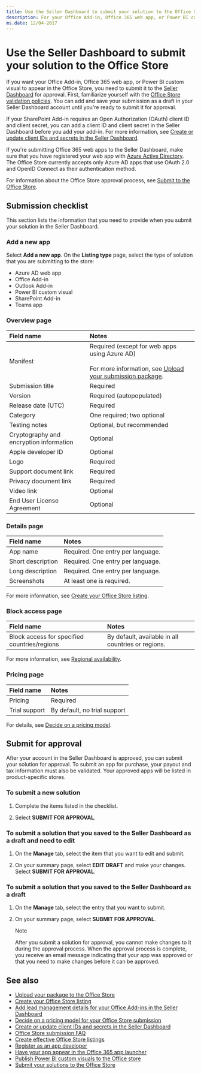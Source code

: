 ```yaml
---
title: Use the Seller Dashboard to submit your solution to the Office Store
description: For your Office Add-in, Office 365 web app, or Power BI custom visual to appear in the Office Store, you need to submit it to the Seller Dashboard for approval.
ms.date: 12/04-2017
---
```


# Use the Seller Dashboard to submit your solution to the Office Store

If you want your Office Add-in, Office 365 web app, or Power BI custom visual to appear in the Office Store, you need to submit it to the [Seller Dashboard](http://go.microsoft.com/fwlink/?LinkId=248605) for approval. First, familiarize yourself with the [Office Store validation policies](validation-policies.md). You can add and save your submission as a draft in your Seller Dashboard account until you're ready to submit it for approval.

If your SharePoint Add-in requires an Open Authorization (OAuth) client ID and client secret, you can add a client ID and client secret in the Seller Dashboard before you add your add-in. For more information, see [Create or update client IDs and secrets in the Seller Dashboard](create-or-update-client-ids-and-secrets.md).

If you're submitting Office 365 web apps to the Seller Dashboard, make sure that you have registered your web app with [Azure Active Directory](https://msdn.microsoft.com/office/office365/HowTo/add-common-consent-manually). The Office Store currently accepts only Azure AD apps that use OAuth 2.0 and OpenID Connect as their authentication method.

For information about the Office Store approval process, see [Submit to the Office Store](submit-to-the-office-store.md).

## Submission checklist

This section lists the information that you need to provide when you submit your solution in the Seller Dashboard. 

### Add a new app

Select **Add a new app**. On the **Listing type** page, select the type of solution that you are submitting to the store:

- Azure AD web app
- Office Add-in
- Outlook Add-in
- Power BI custom visual
- SharePoint Add-in
- Teams app

### Overview page

|**Field name**|**Notes**|
|:-------------|:-------|
|Manifest|Required (except for web apps using Azure AD)<br/><br/>For more information, see [Upload your submission package](upload-package.md).|
|Submission title|Required|
|Version|Required (autopopulated)|
|Release date (UTC)|Required|
|Category|One required; two optional|
|Testing notes|Optional, but recommended|
|Cryptography and encryption information|Optional|
|Apple developer ID|Optional|
|Logo|Required|
|Support document link|Required|
|Privacy document link|Required|
|Video link|Optional|
|End User License Agreement|Optional|

### Details page

|**Field name**|**Notes**|
|:-------------|:-------|
|App name|Required. One entry per language.|
|Short description|Required. One entry per language.|
|Long description|Required. One entry per language.|
|Screenshots|At least one is required.|

For more information, see [Create your Office Store listing](office-store-listing.md).

### Block access page

|**Field name**|**Notes**|
|:-------------|:-------|
|Block access for specified countries/regions|By default, available in all countries or regions.|

For more information, see [Regional availability](office-store-listing.md#regional-availability).

### Pricing page

|**Field name**|**Notes**|
|:-------------|:-------|
|Pricing|Required|
|Trial support|By default, no trial support|

For details, see [Decide on a pricing model](decide-on-a-pricing-model.md).


## Submit for approval

After your account in the Seller Dashboard is approved, you can submit your solution for approval. To submit an app for purchase, your payout and tax information must also be validated. Your approved apps will be listed in product-specific stores.

### To submit a new solution

1. Complete the items listed in the checklist.

2. Select **SUBMIT FOR APPROVAL**.

### To submit a solution that you saved to the Seller Dashboard as a draft and need to edit

1. On the **Manage** tab, select the item that you want to edit and submit.

2. On your summary page, select **EDIT DRAFT** and make your changes. Select **SUBMIT FOR APPROVAL**.

### To submit a solution that you saved to the Seller Dashboard as a draft

1. On the **Manage** tab, select the entry that you want to submit.

2. On your summary page, select **SUBMIT FOR APPROVAL**.
    
    > [!NOTE]
    > After you submit a solution for approval, you cannot make changes to it during the approval process. When the approval process is complete, you receive an email message indicating that your app was approved or that you need to make changes before it can be approved. 

## See also
<a name="bk_addresources"> </a>

- [Upload your package to the Office Store](upload-package.md)
- [Create your Office Store listing](office-store-listing.md)
- [Add lead management details for your Office Add-ins in the Seller Dashboard](add-lead-management-details.md)
- [Decide on a pricing model for your Office Store submission](decide-on-a-pricing-model.md)
- [Create or update client IDs and secrets in the Seller Dashboard](create-or-update-client-ids-and-secrets.md)
- [Office Store submission FAQ](office-store-submission-faq.md)
- [Create effective Office Store listings](create-effective-office-store-listings.md)
- [Register as an app developer](https://developer.microsoft.com/en-us/store/register)
- [Have your app appear in the Office 365 app launcher](https://msdn.microsoft.com/en-us/office/office365/howto/connect-your-app-to-o365-app-launcher)
- [Publish Power BI custom visuals to the Office store](https://docs.microsoft.com/en-us/power-bi/developer/office-store/)
- [Submit your solutions to the Office Store](submit-to-the-office-store.md)  
 


